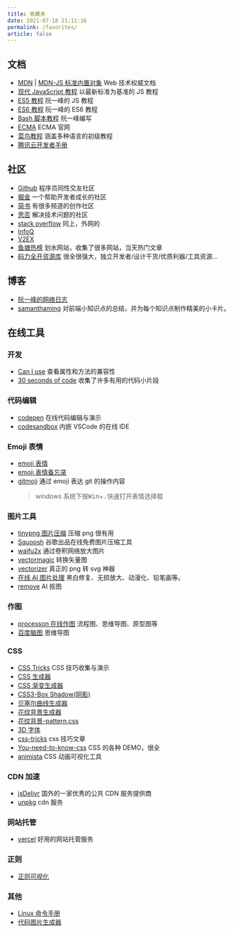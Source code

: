```yaml
---
title: 收藏夹
date: 2021-07-18 21:11:16
permalink: /favorites/
article: false
---
```


## 文档

- [MDN](https://developer.mozilla.org/zh-CN/docs/Web) | [MDN-JS 标准内置对象](https://developer.mozilla.org/zh-CN/docs/Web/JavaScript/Reference/Global_Objects) Web 技术权威文档
- [现代 JavaScript 教程](https://zh.javascript.info) 以最新标准为基准的 JS 教程
- [ES5 教程](https://wangdoc.com/javascript/) 阮一峰的 JS 教程
- [ES6 教程](http://es6.ruanyifeng.com/) 阮一峰的 ES6 教程
- [Bash 脚本教程](https://wangdoc.com/bash/) 阮一峰编写
- [ECMA](https://www.ecma-international.org/) ECMA 官网
- [菜鸟教程](https://www.runoob.com/) 涵盖多种语言的初级教程
- [腾讯云开发者手册](https://cloud.tencent.com/developer/devdocs)

## 社区

- [Github](https://github.com/) 程序员同性交友社区
- [掘金](https://juejin.im/) 一个帮助开发者成长的社区
- [简书](https://www.jianshu.com/) 有很多频道的创作社区
- [思否](https://segmentfault.com/) 解决技术问题的社区
- [stack overflow](https://stackoverflow.com/) 同上，外网的
- [InfoQ](https://www.infoq.cn/topic/Front-end)
- [V2EX](https://www.v2ex.com/)
- [鱼塘热榜](https://mo.fish/main/home/hot) 划水网站，收集了很多网站，当天热门文章
- [码力全开资源库](https://maliquankai.com/designnav/) 很全很强大，独立开发者/设计干货/优质利器/工具资源...

## 博客

- [阮一峰的网络日志](http://www.ruanyifeng.com/blog/)
- [samanthaming](https://www.samanthaming.com/) 对前端小知识点的总结，并为每个知识点制作精美的小卡片。

## 在线工具

### 开发

- [Can I use](https://caniuse.com/) 查看属性和方法的兼容性
- [30 seconds of code](https://30secondsofcode.org/) 收集了许多有用的代码小片段

### 代码编辑

- [codepen](https://codepen.io) 在线代码编辑与演示
- [codesandbox](https://codesandbox.io) 内嵌 VSCode 的在线 IDE

### Emoji 表情

- [emoji 表情](https://emojipedia.org/)
- [emoji 表情备忘录](https://www.webfx.com/tools/emoji-cheat-sheet)
- [gitmoji](https://github.com/carloscuesta/gitmoji) 通过 emoji 表达 git 的操作内容
  > windows 系统下按<kbd>Win</kbd>+<kbd>.</kbd>快速打开表情选择框

### 图片工具

- [tinypng 图片压缩](https://tinypng.com) 压缩 png 很有用
- [Squoosh](https://squoosh.app/) 谷歌出品在线免费图片压缩工具
- [waifu2x](http://waifu2x.udp.jp/) 通过卷积网络放大图片
- [vectormagic](https://vectormagic.com/) 转换矢量图
- [vectorizer](https://www.vectorizer.io/) 真正的 png 转 svg 神器
- [在线 AI 图片处理](https://photo.opencool.cn/) 黑白修复、无损放大、动漫化、铅笔画等。
- [remove](https://www.remove.bg/zh) AI 抠图

### 作图

- [processon 在线作图](https://www.processon.com/) 流程图、思维导图、原型图等
- [百度脑图](https://naotu.baidu.com) 思维导图

### CSS

- [CSS Tricks](http://css-tricks.neatbang.com/) CSS 技巧收集与演示
- [CSS 生成器](https://neumorphism.io/)
- [CSS 渐变生成器](https://www.colorzilla.com/gradient-editor/)
- [CSS3-Box Shadow(阴影)](https://www.html.cn/tool/css3Preview/Box-Shadow.html)
- [贝塞尔曲线生成器 ](https://cubic-bezier.com)
- [花纹背景生成器](http://www.heropatterns.com/)
- [花纹背景-pattern.css](https://github.com/bansal-io/pattern.css)
- [3D 字体](https://bennettfeely.com/ztext/)
- [css-tricks](https://css-tricks.com/) css 技巧文章
- [You-need-to-know-css](https://lhammer.cn/You-need-to-know-css/#/zh-cn/) CSS 的各种 DEMO，很全
- [animista](https://animista.net/) CSS 动画可视化工具

### CDN 加速

- [jsDelivr](http://www.jsdelivr.com/) 国外的一家优秀的公共 CDN 服务提供商
- [unpkg](https://unpkg.com/) cdn 服务

### 网站托管

- [vercel](https://vercel.com/) 好用的网站托管服务

### 正则

- [正则可视化](https://regex101.com/)

### 其他

- [Linux 命令手册](https://ipcmen.com/)
- [代码图片生成器](https://carbon.now.sh/)
